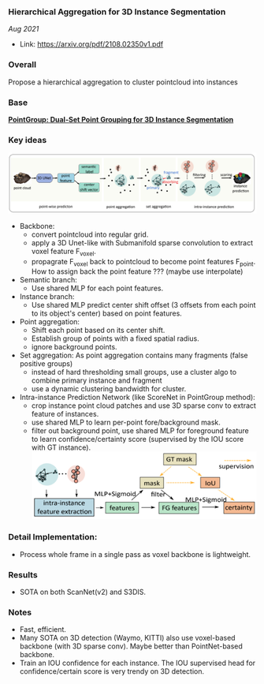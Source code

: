### Hierarchical Aggregation for 3D Instance Segmentation

_Aug 2021_

- Link: https://arxiv.org/pdf/2108.02350v1.pdf

### Overall

Propose a hierarchical aggregation to cluster pointcloud into instances

### Base
[**PointGroup: Dual-Set Point Grouping for 3D Instance Segmentation**](https://openaccess.thecvf.com/content_CVPR_2020/papers/Jiang_PointGroup_Dual-Set_Point_Grouping_for_3D_Instance_Segmentation_CVPR_2020_paper.pdf)

### Key ideas
![](images/hais_arch.png?raw=true)

- Backbone: 
    * convert pointcloud into regular grid.
    * apply a 3D Unet-like with Submanifold sparse convolution to extract voxel feature F<sub>voxel</sub>.
    * propagrate F<sub>voxel</sub> back to pointcloud to become point features F<sub>point</sub>. How to assign back the point feature ??? (maybe use interpolate)
- Semantic branch:
    * Use shared MLP for each point features.
- Instance branch:
    * Use shared MLP predict center shift offset (3 offsets from each point to its object's center) based on point features. 
- Point aggregation:
    * Shift each point based on its center shift.
    * Establish group of points with a fixed spatial radius.
    * ignore background points.
- Set aggregation: As point aggregation contains many fragments (false positive groups)
    * instead of hard thresholding small groups, use a cluster algo to combine primary instance and fragment
    * use a dynamic clustering bandwidth for cluster.
- Intra-instance Prediction Network (like ScoreNet in PointGroup method):
    * crop instance point cloud patches and use 3D sparse conv to extract feature of instances.
    * use shared MLP to learn per-point fore/background mask.
    * filter out background point, use shared MLP for foreground feature to learn confidence/certainty score (supervised by the IOU score with GT instance).
![](images/hais_intra_instance_network.png?raw=true)


### Detail Implementation:

- Process whole frame in a single pass as voxel backbone is lightweight.

### Results

- SOTA on both ScanNet(v2) and S3DIS.

### Notes

- Fast, efficient.
- Many SOTA on 3D detection (Waymo, KITTI) also use voxel-based backbone (with 3D sparse conv). Maybe better than PointNet-based backbone.
- Train an IOU confidence for each instance. The IOU supervised head for confidence/certain score is very trendy on 3D detection.